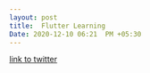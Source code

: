 ```yaml
---
layout: post
title:  Flutter Learning
Date: 2020-12-10 06:21  PM +05:30
---
```



[link to twitter ](https://twitter.com/artijourno/status/1337249832671440896?s=20)
